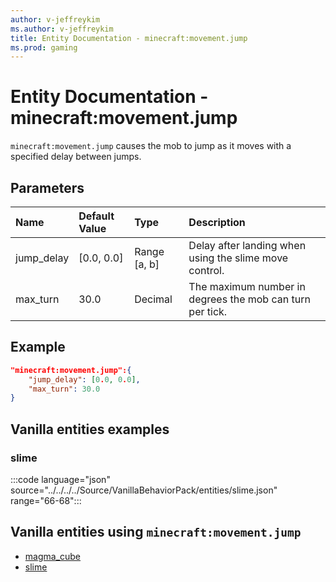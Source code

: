 ```yaml
---
author: v-jeffreykim
ms.author: v-jeffreykim
title: Entity Documentation - minecraft:movement.jump
ms.prod: gaming
---
```


# Entity Documentation - minecraft:movement.jump

`minecraft:movement.jump` causes the mob to jump as it moves with a specified delay between jumps.

## Parameters

|Name |Default Value  |Type  |Description  |
|:----------|:----------|:----------|:----------|
| jump_delay| [0.0, 0.0]| Range [a, b]| Delay after landing when using the slime move control. |
| max_turn| 30.0| Decimal| The maximum number in degrees the mob can turn per tick. |

## Example

```json
"minecraft:movement.jump":{
    "jump_delay": [0.0, 0.0],
    "max_turn": 30.0
}
```

## Vanilla entities examples

### slime

:::code language="json" source="../../../../Source/VanillaBehaviorPack/entities/slime.json" range="66-68":::

## Vanilla entities using `minecraft:movement.jump`

- [magma_cube](../../../../Source/VanillaBehaviorPack_Snippets/entities/magma_cube.md)
- [slime](../../../../Source/VanillaBehaviorPack_Snippets/entities/slime.md)